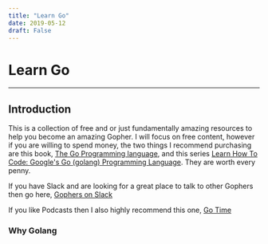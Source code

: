 ```yaml
---
title: "Learn Go"
date: 2019-05-12
draft: False
---
```


# Learn Go

___

## Introduction
This is a collection of free and or just fundamentally amazing resources to help you become an amazing Gopher. I will focus on free content, however if you are willing to spend money, the two things I recommend purchasing are this book, [The Go Programming language](https://www.amazon.com/Programming-Language-Addison-Wesley-Professional-Computing/dp/0134190440), and this series [Learn How To Code: Google's Go (golang) Programming Language](https://www.udemy.com/course/learn-how-to-code/). They are worth every penny.

If you have Slack and are looking for a great place to talk to other Gophers then go here, [Gophers on Slack](https://invite.slack.golangbridge.org/)

If you like Podcasts then I also highly recommend this one, [Go Time](https://changelog.com/gotime) 

### Why Golang






